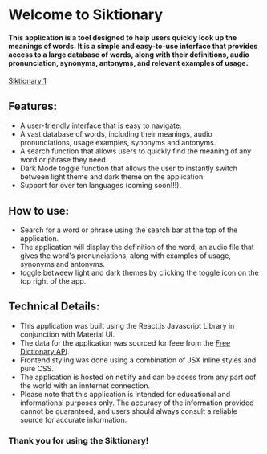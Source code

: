 # Welcome to Siktionary

#### This application is a tool designed to help users quickly look up the meanings of words. It is a simple and easy-to-use interface that provides access to a large database of words, along with their definitions, audio pronunciation, synonyms, antonyms, and relevant examples of usage.


[Siktionary 1](./src/assets/Siktionary1.jpg)


## Features:

- A user-friendly interface that is easy to navigate.
- A vast database of words, including their meanings, audio pronunciations, usage examples, synonyms and antonyms.
- A search function that allows users to quickly find the meaning of any word or phrase they need.
- Dark Mode toggle function that allows the user to instantly switch between light theme and dark theme on the application.
- Support for over ten languages (coming soon!!!).

## How to use:

- Search for a word or phrase using the search bar at the top of the application.
- The application will display the definition of the word, an audio file that gives the word's pronunciations, along with examples of usage, synonyms and antonyms.
- toggle betweew light and dark themes by clicking the toggle icon on the top right of the app.

## Technical Details:

- This application was built using the React.js Javascript Library in conjunction with Material UI.
- The data for the application was sourced for feee from the [Free Dictionary API](https://dictionaryapi.dev/).
- Frontend styling was done using a combination of JSX inline styles and pure CSS.
- The application is hosted on netlify and can be acess from any part oof the world with an innternet connection.
- Please note that this application is intended for educational and informational purposes only. The accuracy of the information provided cannot be guaranteed, and users should always consult a reliable source for accurate information.

### Thank you for using the Siktionary!

